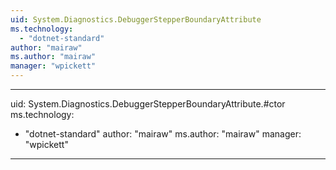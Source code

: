 ```yaml
---
uid: System.Diagnostics.DebuggerStepperBoundaryAttribute
ms.technology: 
  - "dotnet-standard"
author: "mairaw"
ms.author: "mairaw"
manager: "wpickett"
---
```


---
uid: System.Diagnostics.DebuggerStepperBoundaryAttribute.#ctor
ms.technology: 
  - "dotnet-standard"
author: "mairaw"
ms.author: "mairaw"
manager: "wpickett"
---
